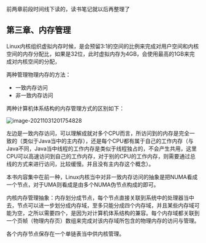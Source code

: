 前两章前段时间线下读的，读书笔记就以后再整理了





## 第三章、内存管理



Linux内核组织虚拟内存时候，是会预留3:1的空间的比例来完成对用户空间和内核空间的内存分配比，如果是32位，此时虚拟内存为4GB，会使用最高的1GB来完成对内核空间的分配，

两种管理物理内存的方法：

- 一致内存访问
- 非一致内存访问

两种计算机体系结构的内存管理方式的区别如下：

![image-20211031201754828](https://gitee.com/LuckyCurve/img/raw/master//img/image-20211031201754828.png)

左边是一致内存访问，可以理解成就对多个CPU而言，所访问到的内存是完全一致的（类似于Java当中的主内存），还是每个CPU都有属于自己的工作内存（与Java不同，Java当中线程的工作内存是类似于线程独占的，不会产生共用，这里CPU可以高速访问到自己的工作内存，对于别的CPU的工作内存，则需要通过总线的方式来进行访问，比较缓慢。并且没有主内存这个概念）。

本书内容集中在前一种，Linux内核当中对非一致内存访问的抽象是把NUMA看成一个节点，对于UMA则看成是由多个NUMA伪节点构成的即可。



内核内存管理抽象：内存划分成节点，每个节点直接关联到系统中的处理器当中去，节点可以进一步划分成内存域，至多只能分成四个内存域，并且某些内存域可能为空，之所以需要四个，是因为对计算机体系结构的兼容。每个内存域都关联到一个页帧（物理内存页）数组来完成对该内存域所包含的物理内存的访问与管理。

各个内存节点保存在一个单链表当中供内核管理。

​	